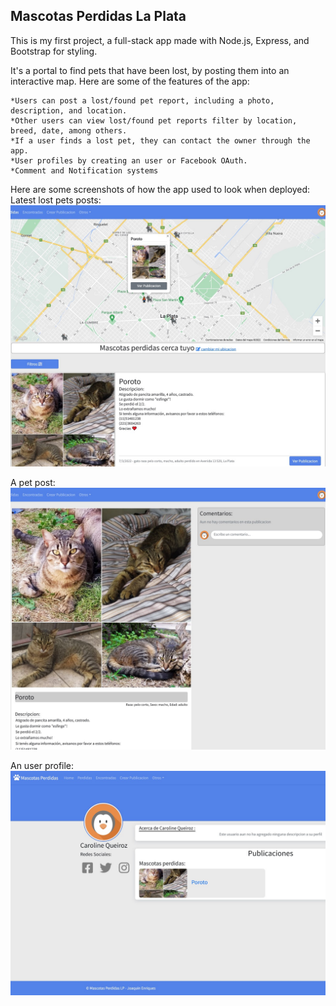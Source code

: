 ## Mascotas Perdidas La Plata

This is my first project, a full-stack app made with Node.js, Express, and Bootstrap for styling.

It's a portal to find pets that have been lost, by posting them into an interactive map.
Here are some of the features of the app:

    *Users can post a lost/found pet report, including a photo, description, and location.
    *Other users can view lost/found pet reports filter by location, breed, date, among others.
    *If a user finds a lost pet, they can contact the owner through the app.
    *User profiles by creating an user or Facebook OAuth.
    *Comment and Notification systems

Here are some screenshots of how the app used to look when deployed:
Latest lost pets posts:
![screenshot](https://github.com/Nadzt/Portfolio-V1/blob/master/img/project1-1.jpg)

A pet post:
![screenshot](https://github.com/Nadzt/Portfolio-V1/blob/master/img/project1-2.jpg)

An user profile:
![screenshot](https://github.com/Nadzt/Portfolio-V1/blob/master/img/project1-3.jpg)


